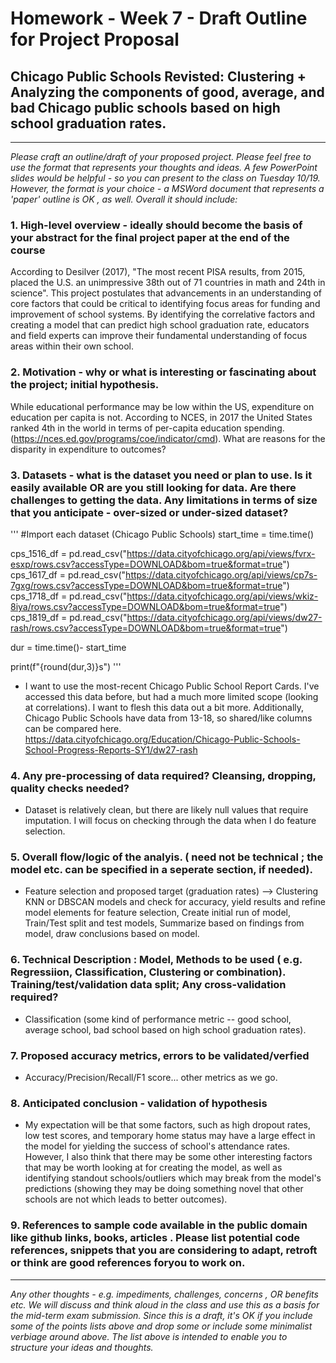 # Homework - Week 7 - Draft Outline for Project Proposal #
## Chicago Public Schools Revisted: Clustering + Analyzing the components of good, average, and bad Chicago public schools based on high school graduation rates.
---

*Please craft an outline/draft of your proposed project. Please feel free to use the format that represents your thoughts and ideas.
A few PowerPoint slides would be helpful - so you can present to the class on Tuesday 10/19. 
However, the format is your choice - a MSWord document that represents a 'paper' outline is OK , as well. Overall it should include:*

### 1. High-level overview - ideally should become the basis of your abstract for the final project paper at the end of the course
According to Desilver (2017), "The most recent PISA results, from 2015, placed the U.S. an unimpressive 38th out of 71 countries in math and 24th in science". 
This project postulates that advancements in an understanding of core factors that could be critical to identifying focus areas for funding and improvement of school systems. By identifying the correlative factors and creating a model that can predict high school graduation rate, educators and field experts can improve their fundamental understanding of focus areas within their own school.

### 2. Motivation - why or what is interesting or fascinating about the project; initial hypothesis.
While educational performance may be low within the US, expenditure on education per capita is not. According to NCES, in 2017 the United States ranked 4th in the world in terms of per-capita education spending. (https://nces.ed.gov/programs/coe/indicator/cmd). What are reasons for the disparity in expenditure to outcomes?

### 3. Datasets - what is the dataset you need or plan to use. Is it easily available OR are you still looking for data. Are there challenges to getting the data. Any limitations in terms of size that you anticipate - over-sized or under-sized dataset? 

'''
#Import each dataset (Chicago Public Schools)
start_time = time.time()

cps_1516_df = pd.read_csv("https://data.cityofchicago.org/api/views/fvrx-esxp/rows.csv?accessType=DOWNLOAD&bom=true&format=true")
cps_1617_df = pd.read_csv("https://data.cityofchicago.org/api/views/cp7s-7gxg/rows.csv?accessType=DOWNLOAD&bom=true&format=true")
cps_1718_df = pd.read_csv("https://data.cityofchicago.org/api/views/wkiz-8iya/rows.csv?accessType=DOWNLOAD&bom=true&format=true")
cps_1819_df = pd.read_csv("https://data.cityofchicago.org/api/views/dw27-rash/rows.csv?accessType=DOWNLOAD&bom=true&format=true")

dur = time.time()- start_time

print(f"{round(dur,3)}s")
'''

- I want to use the most-recent Chicago Public School Report Cards. I've accessed this data before, but had a much more limited scope (looking at correlations). I want to flesh this data out a bit more. Additionally, Chicago Public Schools have data from 13-18, so shared/like columns can be compared here.
https://data.cityofchicago.org/Education/Chicago-Public-Schools-School-Progress-Reports-SY1/dw27-rash

### 4. Any pre-processing of data required? Cleansing, dropping, quality checks needed?
- Dataset is relatively clean, but there are likely null values that require imputation. I will focus on checking through the data when I do feature selection.

### 5. Overall flow/logic of the analyis. ( need not be technical ; the model etc. can be specified in a seperate section, if needed).
- Feature selection and proposed target (graduation rates) --> Clustering KNN or DBSCAN models and check for accuracy, yield results and refine model elements for feature selection, Create initial run of model, Train/Test split and test models, Summarize based on findings from model, draw conclusions based on model. 

### 6. Technical Description : Model, Methods to be used ( e.g. Regressiion, Classification, Clustering or combination). Training/test/validation data split; Any cross-validation required? 
- Classification (some kind of performance metric -- good school, average school, bad school based on high school graduation rates).

### 7. Proposed accuracy metrics, errors to be validated/verfied
- Accuracy/Precision/Recall/F1 score... other metrics as we go.

### 8. Anticipated conclusion - validation of hypothesis
- My expectation will be that some factors, such as high dropout rates, low test scores, and temporary home status may have a large effect in the model for yielding the success of school's attendance rates. However, I also think that there may be some other interesting factors that may be worth looking at for creating the model, as well as identifying standout schools/outliers which may break from the model's predictions (showing they may be doing something novel that other schools are not which leads to better outcomes). 

### 9. References to sample code available in the public domain like github links, books, articles . Please list potential code references, snippets that you are considering to adapt, retroft or think are good references foryou to work on.

---
*Any other thoughts - e.g. impediments, challenges, concerns , OR benefits etc. 
We will discuss and think aloud in the class and use this as a basis for the mid-term exam submission. Since this is a draft, it's OK if you include some of the points lists above and drop some or include some minimalist verbiage around above. The list above is intended to enable you to structure your ideas and thoughts.*
